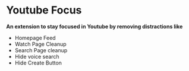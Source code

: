 # Youtube Focus
**An extension to stay focused in Youtube by removing distractions like**
- Homepage Feed
- Watch Page Cleanup
- Search Page cleanup
- Hide voice search
- Hide Create Button
